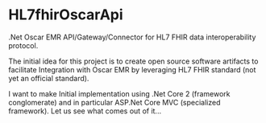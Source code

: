 # HL7fhirOscarApi
.Net Oscar EMR API/Gateway/Connector for HL7 FHIR data interoperability protocol.

The initial idea for this project is to create open source software artifacts to facilitate Integration with Oscar EMR by leveraging HL7 FHIR standard (not yet an official standard).

I want to make Initial implementation using .Net Core 2 (framework conglomerate) and in particular ASP.Net Core MVC (specialized framework). Let us see what comes out of it... 
